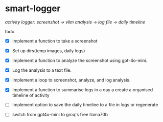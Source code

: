 # smart-logger

_activity logger: screenshot -> vllm analysis -> log file -> daily timeline_

todo.
- [x] Implement a function to take a screenshot
- [x] Set up dirs(temp images, daily logs)
- [x] Implement a function to analyze the screenshot using gpt-4o-mini.
- [x] Log the analysis to a text file.
- [x] Implement a loop to screenshot, analyze, and log analysis.
- [x] Implement a function to summarise logs in a day a create a organised timeline of activity
- [ ] Implement option to save the daily timeline to a file in logs or regenerate
- [ ] switch from gpt4o-mini to groq's free llama70b
 
